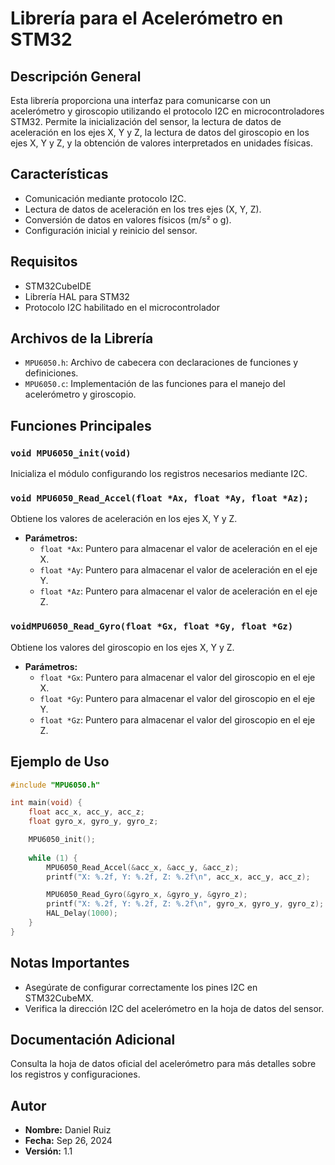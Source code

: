 # Librería para el Acelerómetro en STM32

## **Descripción General**
Esta librería proporciona una interfaz para comunicarse con un acelerómetro y giroscopio utilizando el protocolo I2C en microcontroladores STM32. Permite la inicialización del sensor, la lectura de datos de aceleración en los ejes X, Y y Z, la lectura de datos del giroscopio en los ejes X, Y y Z, y la obtención de valores interpretados en unidades físicas.

## **Características**
- Comunicación mediante protocolo I2C.
- Lectura de datos de aceleración en los tres ejes (X, Y, Z).
- Conversión de datos en valores físicos (m/s² o g).
- Configuración inicial y reinicio del sensor.

## **Requisitos**
- STM32CubeIDE
- Librería HAL para STM32
- Protocolo I2C habilitado en el microcontrolador

## **Archivos de la Librería**
- `MPU6050.h`: Archivo de cabecera con declaraciones de funciones y definiciones.
- `MPU6050.c`: Implementación de las funciones para el manejo del acelerómetro y giroscopio.

## **Funciones Principales**

### `void MPU6050_init(void)`
Inicializa el módulo configurando los registros necesarios mediante I2C.

### `void MPU6050_Read_Accel(float *Ax, float *Ay, float *Az);`
Obtiene los valores de aceleración en los ejes X, Y y Z.
- **Parámetros:**
  - `float *Ax`: Puntero para almacenar el valor de aceleración en el eje X.
  - `float *Ay`: Puntero para almacenar el valor de aceleración en el eje Y.
  - `float *Az`: Puntero para almacenar el valor de aceleración en el eje Z.

### `voidMPU6050_Read_Gyro(float *Gx, float *Gy, float *Gz)`
Obtiene los valores del giroscopio en los ejes X, Y y Z.
- **Parámetros:**
  - `float *Gx`: Puntero para almacenar el valor del giroscopio en el eje X.
  - `float *Gy`: Puntero para almacenar el valor del giroscopio en el eje Y.
  - `float *Gz`: Puntero para almacenar el valor del giroscopio en el eje Z.

## **Ejemplo de Uso**
```c
#include "MPU6050.h"

int main(void) {
    float acc_x, acc_y, acc_z;
    float gyro_x, gyro_y, gyro_z;

    MPU6050_init();
    
    while (1) {
        MPU6050_Read_Accel(&acc_x, &acc_y, &acc_z);
        printf("X: %.2f, Y: %.2f, Z: %.2f\n", acc_x, acc_y, acc_z);

        MPU6050_Read_Gyro(&gyro_x, &gyro_y, &gyro_z);
        printf("X: %.2f, Y: %.2f, Z: %.2f\n", gyro_x, gyro_y, gyro_z);
        HAL_Delay(1000);
    }
}
```

## **Notas Importantes**
- Asegúrate de configurar correctamente los pines I2C en STM32CubeMX.
- Verifica la dirección I2C del acelerómetro en la hoja de datos del sensor.

## **Documentación Adicional**
Consulta la hoja de datos oficial del acelerómetro para más detalles sobre los registros y configuraciones.

## **Autor**
- **Nombre:** Daniel Ruiz
- **Fecha:** Sep 26, 2024
- **Versión:** 1.1
